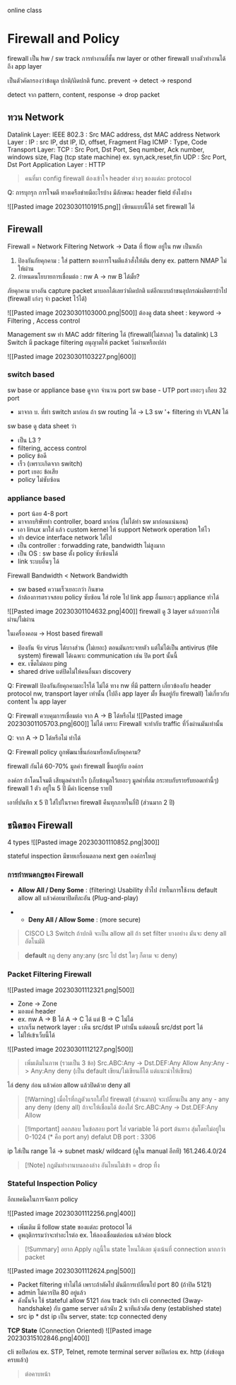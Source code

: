 online class
# Firewall and Policy 

firewall เป็น hw / sw
track การทำงานที่ชั้น nw layer or other
firewall บางตัวทำงานได้ถึง app layer

เป็นตัวคัดกรองว่าข้อมูล ปกติ/ผิดปกติ
func. prevent -> detect -> respond

detect จาก pattern, content, 
response -> drop packet

## ทวน Network

Datalink Layer:
	IEEE 802.3 : Src MAC address, dst MAC address
Network Layer :
	IP : src IP, dst IP, ID, offset, Fragment Flag
	ICMP : Type, Code
Transport Layer:
	TCP : Src Port, Dst Port, Seq number, Ack number, windows size, Flag (tcp state machine) ex. syn,ack,reset,fin
	UDP : Src Port, Dst Port
Application Layer :
	HTTP

>คนที่มา config firewall ต้องเข้าใจ header ต่างๆ ของแต่ละ protocol

Q: การบุกรุก การโจมตี ทางเครือข่ายมีอะไรบ้าง มีลักษณะ header field ยังไงบ้าง

![[Pasted image 20230301101915.png]]
เขียนแบบนี้ได้ set firewall ได้

## Firewall

Firewall = Network Filtering
Network -> Data ที่ flow อยู่ใน nw เป็นหลัก

1. ป้องกันภัยคุกคาม : ใส่ pattern ของการโจมตีแล้วสั่งให้มัน deny ex. pattern NMAP ไม่ให้ผ่าน
2. กำหนดนโยบายการเชื่อมต่อ : nw A -> nw B ได้มั้ย?

ภัยคุกคาม
บางอัน capture packet มาบอกได้เลยว่าผิดปกติ
แต่อีกแบบถ้าขนอุปกรณ์ผลิตยาบ้าไป (firewall เก่งๆ จำ packet ไว้ได้)

![[Pasted image 20230301103000.png|500]]
ต้องดู data sheet : keyword -> Filtering , Access control

Management sw ทำ MAC addr filtering ได้ (firewall(ไม่สากล) ใน datalink)
L3 Switch มี package filtering อนุญาตให้ packet วิ่งผ่านหรือเปล่า

![[Pasted image 20230301103227.png|600]]

### switch based
sw base or appliance base ดูจาก จำนวน port
sw base - UTP port เยอะๆ  เกือบ 32 port
- มาจาก บ. ที่ทำ switch มาก่อน
ถ้า sw routing ได้ -> L3 sw
'+ filtering ทำ VLAN ได้

sw base ดู data sheet ว่า
- เป็น L3 ?
- filtering, access control
- policy
ข้อดี
- เร็ว (เพราะเกิดจาก switch)
- port เยอะ
ข้อเสีย
- policy ไม่ซับซ้อน

### appliance based
- port น้อย 4-8 port
- มาจากบริษัททำ controller, board มาก่อน (ไม่ได้ทำ sw มาก่อนแน่นอน)
- เอา linux มาใส่ แล้ว custom kernel ให้ support Network operation ให้ไว
- ทำ device interface network ใส่ไป
- เป็น controller : forwadding rate, bandwidth ไม่สูงมาก
- เป็น OS : sw base ตั้ง policy ซับซ้อนได้
- link ระบบอื่นๆ ได้

Firewall Bandwidth < Network Bandwidth
- sw based ความเร็วเยอะกว่า กินขาด
- ถ้าต้องการตรวจสอบ policy ซับซ้อน ใส่ role ไป link app อื่นเยอะๆ appliance ทำได้

![[Pasted image 20230301104632.png|400]]
firewall ดู 3 layer แล้วบอกว่าให้ผ่าน/ไม่ผ่าน


ในเครื่องคอม -> Host based firewall
- ป้องกัน จับ virus ได้บางส่วน (ไม่เยอะ) ตอนมันกระจายตัว แต่ไม่ได้เป็น antivirus (file system) firewall ได้เฉพาะ communication เช่น ปิด port นั้นนี้
- ex. เซ็ตไม่ตอบ ping
- shared drive แต่ปิดไม่ให้คนอื่นมา discovery

Q: Firewall ป้องกันภัยคุกคามอะไรได้ ไม่ได้
ทาง nw ที่มี pattern เกี่ยวข้องกับ header protocol
nw, transport layer เท่านั้น (ไปถึง app layer มั้ย ขึ้นอยู่กับ firewall)
ไม่เกี่ยวกับ content ใน app layer

Q: Firewall ควบคุมการเชื่อมต่อ จาก A -> B ได้หรือไม่
![[Pasted image 20230301105703.png|600]]
ไม่ได้
เพราะ Firewall จะทำกับ traffic ที่วิ่งผ่านมันเท่านั้น

Q: จาก A -> D ได้หรือไม่
ทำได้

Q: Firewall policy ถูกพัฒนาขึ้นก่อนหรือหลังภัยคุกคาม?

firewall กันได้ 60-70%
มูลค่า firewall ขึ้นอยู่กับ องค์กร

องค์กร ถ้าโดนโจมตี เสียมูลค่าเท่าไร (เก็บข้อมูลไว้เยอะๆ มูลค่าที่ล่ม กระทบกับรายรับยอดเท่านี้ๆ)
firewall 1 ตัว อยู่ใน 5 ปี มีค่า license รายปี

เอาที่บันทึก x 5 ปี ใส่ไปในราคา firewall
คืนทุกภายในกี่ปี (ส่วนมาก 2 ปี)

## ชนิดของ Firewall

4 types
![[Pasted image 20230301110852.png|300]]

stateful inspection มีขายเกรื่อนตลาด
next gen องค์กรใหญ่

### การกำหนดกฎของ Firewall

- **Allow All / Deny Some** : (filtering) Usability ทั่วไป ง่ายในการใช้งาน default allow all แล้วค่อยมาปิดทีละอัน (Plug-and-play)

- * **Deny All / Allow Some** : (more secure) 

>CISCO L3 Switch ถ้าปกติ จะเป็น allow all
>ถ้า set filter บางอย่าง มันจะ deny all อัตโนมัติ

>**default** กฎ deny any:any (src ไป dst ใดๆ ก็ตาม จะ deny)

### Packet Filtering Firewall
![[Pasted image 20230301112321.png|500]]
- Zone -> Zone
- มองแค่ header
- ex. nw A -> B ได้ A -> C ได้ แต่ B -> C ไม่ได้
- แรกเริ่ม network layer : เห็น src/dst IP เท่านั้น แต่ตอนนี้ src/dst port ได้
- ไม่ให้เข้าเว็บนี้ได้

![[Pasted image 20230301112127.png|500]]
>เพิ่มเติมในภาพ (รวมเป็น 3 ข้อ)
>Src.ABC:Any -> Dst.DEF:Any Allow
>Any:Any -> Any:Any deny (เป็น default เขียน/ไม่เขียนก็ได้ แต่แนะนำให้เขียน)

ไล่ deny ก่อน แล้วค่อย allow แล้วปิดด้วย deny all

>[!Warning] เมื่อไรที่กฎตัวแรกใส่ไป firewall (ส่วนมาก) จะเปลี่ยนเป็น any any - any any deny (deny all)
>ถ้าจะให้เชื่อมได้ ต้องใส่ Src.ABC:Any -> Dst.DEF:Any Allow

>[!Important] ออกสอบ ในข้อสอบ port ใส่ variable ได้
>port ต้นทาง สุ่มโดยไม่อยู่ใน 0-1024 (\* คือ port any) 
>defalut DB port : 3306

ip ใส่เป็น range ได้ -> subnet mask/ wildcard (ดูใน manual อีกที)
161.246.4.0/24

>[!Note] กฎมันทำงานบนลองล่าง อันไหนไม่เข้า = drop ทิ้ง

### Stateful Inspection Policy
อีกเทคนิคในการจัดการ policy

![[Pasted image 20230301112256.png|400]]
- เพิ่มเติม มี follow state ของแต่ละ protocol ได้
- ดูพฤติกรรมว่าจะทำอะไรต่อ ex. ให้ลองเชื่อมต่อก่อน แล้วค่อย block

>[!Summary] อยาก Apply กฎนี้ใน state ไหนได้เลย
>มุ่งเน้นที่ connection มากกว่า packet

![[Pasted image 20230301112624.png|500]]
- Packet filtering ทำไม่ได้ เพราะถ้าตัดไป มันมีการเปลี่ยนไป port 80 (ถ้าปิด 5121)
- admin ไม่ควรปิด 80 อยู่แล้ว
- ดังนั้นจึง ใช้ stateful allow 5121 ก่อน track ว่าถ้า cli connected (3way-handshake) กับ game server แล้วนับ 2 นาทีแล้วตัด deny (established state)
- src ip * dst ip เป็น server, state: tcp connected deny

**TCP State** (Connection Oriented)
![[Pasted image 20230315102846.png|400]]

cli ขอปิดก่อน ex. STP, Telnet, remote terminal
server ขอปิดก่อน ex. http (ส่งข้อมูลครบแล้ว)

>ต่อคาบหน้า


